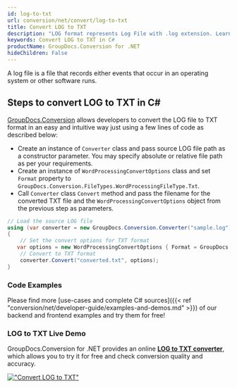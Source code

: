 ```yaml
---
id: log-to-txt
url: conversion/net/convert/log-to-txt
title: Convert LOG to TXT
description: "LOG format represents Log File with .log extension. Learn how to convert LOG to TXT file programmatically in C# language using GroupDocs.Conversion for .NET library."
keywords: Convert LOG to TXT in C#
productName: GroupDocs.Conversion for .NET
hideChildren: False
---
```


A log file is a file that records either events that occur in an operating system or other software runs.

## Steps to convert LOG to TXT in C#

[GroupDocs.Conversion](https://products.groupdocs.com/conversion/net) allows developers to convert the LOG file to TXT format in an easy and intuitive way just using a few lines of code as described below:

* Create an instance of `Converter` class and pass source LOG file path as a constructor parameter. You may specify absolute or relative file path as per your requirements. 
* Create an instance of `WordProcessingConvertOptions` class and set `Format` property to `GroupDocs.Conversion.FileTypes.WordProcessingFileType.Txt`.
* Call `Converter` class `Convert` method and pass the filename for the converted TXT file and the `WordProcessingConvertOptions` object from the previous step as parameters.

```csharp
// Load the source LOG file
using (var converter = new GroupDocs.Conversion.Converter("sample.log"))
{
    // Set the convert options for TXT format
   var options = new WordProcessingConvertOptions { Format = GroupDocs.Conversion.FileTypes.WordProcessingFileType.Txt };
    // Convert to TXT format
    converter.Convert("converted.txt", options);
}
```

### Code Examples

Please find more [use-cases and complete C# sources]({{< ref "conversion/net/developer-guide/examples-and-demos.md" >}}) of our backend and frontend examples and try them for free!

### LOG to TXT Live Demo

GroupDocs.Conversion for .NET provides an online [**LOG to TXT converter**](https://products.groupdocs.app/conversion/log-to-txt), which allows you to try it for free and check conversion quality and accuracy.

[!["Convert LOG to TXT"](conversion/net/images/convert-to-txt/convert-log-to-txt.png)](https://products.groupdocs.app/conversion/log-to-txt)